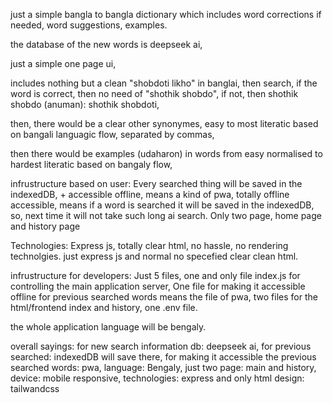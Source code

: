 just a simple bangla to bangla dictionary which includes word corrections if needed, word suggestions, examples.

the database of the new words is deepseek ai,

just a simple one page ui,

includes nothing but a clean "shobdoti likho" in banglai,
then search,
if the word is correct, then no need of "shothik shobdo", if not, then shothik shobdo (anuman): shothik shobdoti,

then, there would be a clear other synonymes, easy to most literatic based on bangali languagic flow,
separated by commas,

then there would be examples (udaharon) in words from easy normalised to hardest literatic based on bangaly flow,


infrustructure based on user:
Every searched thing will be saved in the indexedDB, + accessible offline, means a kind of pwa,
totally offline accessible, means if a word is searched it will be saved in the indexedDB, so, next time it will not take such long ai search. Only two page, home page and history page

Technologies:
Express js, totally clear html, no hassle, no rendering technolgies.
just express js and normal no specefied clear clean html.


infrustructure for developers:
Just 5 files, one and only file index.js for controlling the main application server,
One file for making it accessible offline for previous searched words means the file of pwa,
two files for the html/frontend index and history,
one .env file.

the whole application language will be bengaly.

overall sayings: 
for new search information db: deepseek ai,
for previous searched: indexedDB will save there,
for making it accessible the previous searched words: pwa,
language: Bengaly,
just two page: main and history,
device: mobile responsive,
technologies: express and only html
design: tailwandcss
